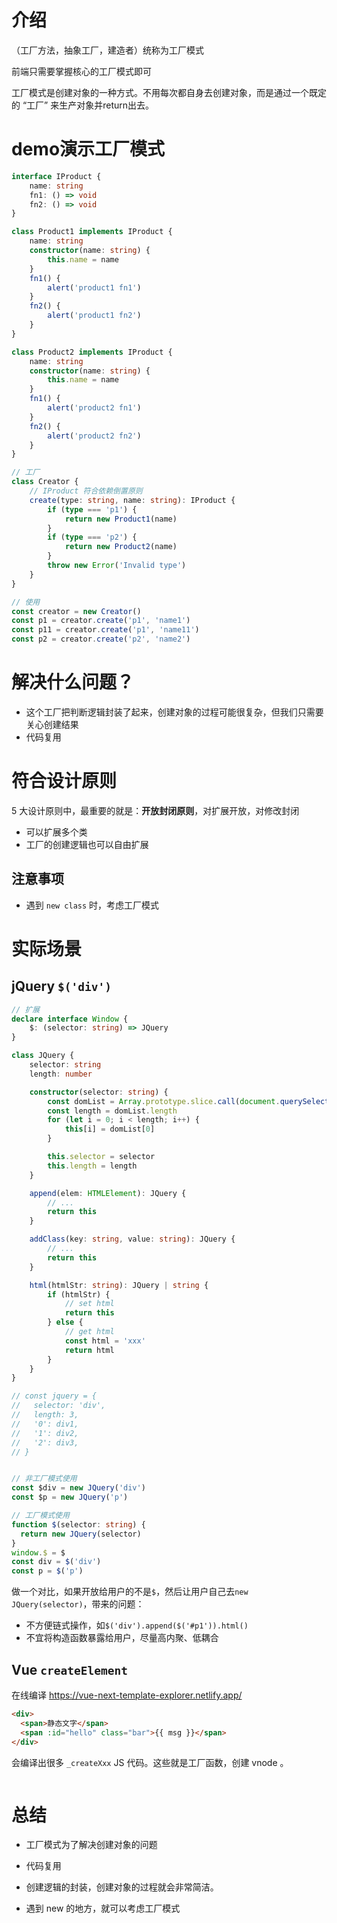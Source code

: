 # 介绍

（工厂方法，抽象工厂，建造者）统称为工厂模式

前端只需要掌握核心的工厂模式即可

工厂模式是创建对象的一种方式。不用每次都自身去创建对象，而是通过一个既定的 “工厂” 来生产对象并return出去。





# demo演示工厂模式

```ts
interface IProduct {
    name: string
    fn1: () => void
    fn2: () => void
}

class Product1 implements IProduct { 
    name: string
    constructor(name: string) {
        this.name = name
    }
    fn1() { 
        alert('product1 fn1')
    }
    fn2() { 
        alert('product1 fn2')
    }
}

class Product2 implements IProduct { 
    name: string
    constructor(name: string) {
        this.name = name
    }
    fn1() { 
        alert('product2 fn1')
    }
    fn2() { 
        alert('product2 fn2')
    }
}

// 工厂
class Creator {
    // IProduct 符合依赖倒置原则 
    create(type: string, name: string): IProduct {
        if (type === 'p1') {
            return new Product1(name)
        }
        if (type === 'p2') {
            return new Product2(name)
        }
        throw new Error('Invalid type')
    }
}

// 使用
const creator = new Creator()
const p1 = creator.create('p1', 'name1')
const p11 = creator.create('p1', 'name11')
const p2 = creator.create('p2', 'name2')
```

# 解决什么问题？

- 这个工厂把判断逻辑封装了起来，创建对象的过程可能很复杂，但我们只需要关心创建结果
- 代码复用


# 符合设计原则

5 大设计原则中，最重要的就是：**开放封闭原则**，对扩展开放，对修改封闭

- 可以扩展多个类
- 工厂的创建逻辑也可以自由扩展




## 注意事项

- 遇到 `new class` 时，考虑工厂模式





# 实际场景

## jQuery `$('div')`

```ts
// 扩展
declare interface Window { 
    $: (selector: string) => JQuery
}

class JQuery {
    selector: string
    length: number

    constructor(selector: string) {
        const domList = Array.prototype.slice.call(document.querySelectorAll(selector))
        const length = domList.length
        for (let i = 0; i < length; i++) { 
            this[i] = domList[0]
        }

        this.selector = selector
        this.length = length
    }

    append(elem: HTMLElement): JQuery {
        // ...
        return this
    }

    addClass(key: string, value: string): JQuery {
        // ...
        return this
    }

    html(htmlStr: string): JQuery | string { 
        if (htmlStr) {
            // set html
            return this
        } else { 
            // get html
            const html = 'xxx'
            return html
        }
    }
}

// const jquery = {
//   selector: 'div',
//   length: 3,
//   '0': div1,
//   '1': div2,
//   '2': div3,
// }


// 非工厂模式使用
const $div = new JQuery('div')
const $p = new JQuery('p')

// 工厂模式使用
function $(selector: string) {
  return new JQuery(selector)
}
window.$ = $
const div = $('div')
const p = $('p')
```

做一个对比，如果开放给用户的不是`$`，然后让用户自己去`new JQuery(selector)`，带来的问题：

- 不方便链式操作，如`$('div').append($('#p1')).html()`
- 不宜将构造函数暴露给用户，尽量高内聚、低耦合





## Vue `createElement`

在线编译 https://vue-next-template-explorer.netlify.app/

```html
<div>
  <span>静态文字</span>
  <span :id="hello" class="bar">{{ msg }}</span>
</div>
```

会编译出很多 `_createXxx` JS 代码。这些就是工厂函数，创建 vnode 。

```ts

```



# 总结

- 工厂模式为了解决创建对象的问题

- 代码复用

- 创建逻辑的封装，创建对象的过程就会非常简洁。

- 遇到 new 的地方，就可以考虑工厂模式


